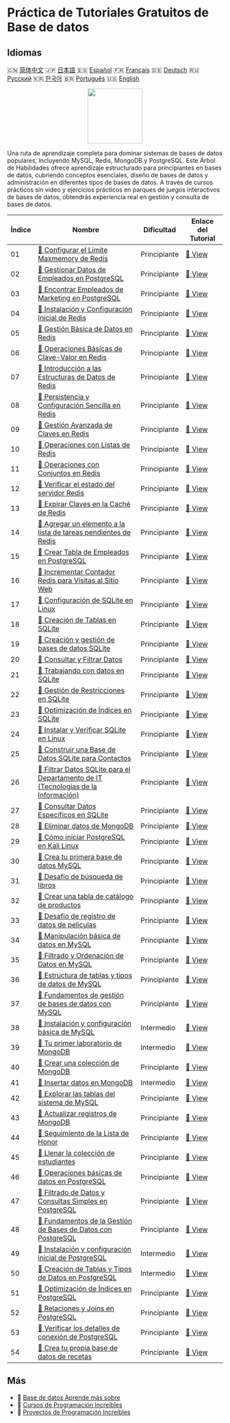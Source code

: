 # Práctica de Tutoriales Gratuitos de Base de datos

## Idiomas

🇨🇳 [简体中文](README_zh.md) 🇯🇵 [日本語](README_ja.md) 🇪🇸 [Español](README_es.md) 🇫🇷 [Français](README_fr.md) 🇩🇪 [Deutsch](README_de.md) 🇷🇺 [Русский](README_ru.md) 🇰🇷 [한국어](README_ko.md) 🇧🇷 [Português](README_pt.md) 🇺🇸 [English](README.md) 

<div align="center">
<img width="128px" src="https://file.labex.io/path/S2s0kYPxCISr.png">
</div>

Una ruta de aprendizaje completa para dominar sistemas de bases de datos populares, incluyendo MySQL, Redis, MongoDB y PostgreSQL. Este Árbol de Habilidades ofrece aprendizaje estructurado para principiantes en bases de datos, cubriendo conceptos esenciales, diseño de bases de datos y administración en diferentes tipos de bases de datos. A través de cursos prácticos sin video y ejercicios prácticos en parques de juegos interactivos de bases de datos, obtendrás experiencia real en gestión y consulta de bases de datos.

|   Índice | Nombre                                                                                                                                                                 | Dificultad   | Enlace del Tutorial                                                                                        |
|----------|------------------------------------------------------------------------------------------------------------------------------------------------------------------------|--------------|------------------------------------------------------------------------------------------------------------|
|       01 | [📖 Configurar el Límite Maxmemory de Redis](https://labex.io/es/tutorials/redis-configure-redis-maxmemory-limit-552162)                                               | Principiante | [🔗 View](https://labex.io/es/tutorials/redis-configure-redis-maxmemory-limit-552162)                      |
|       02 | [📖 Gestionar Datos de Empleados en PostgreSQL](https://labex.io/es/tutorials/postgresql-manage-employee-data-in-postgresql-551130)                                    | Principiante | [🔗 View](https://labex.io/es/tutorials/postgresql-manage-employee-data-in-postgresql-551130)              |
|       03 | [📖 Encontrar Empleados de Marketing en PostgreSQL](https://labex.io/es/tutorials/postgresql-find-marketing-employees-in-postgresql-551146)                            | Principiante | [🔗 View](https://labex.io/es/tutorials/postgresql-find-marketing-employees-in-postgresql-551146)          |
|       04 | [📖 Instalación y Configuración Inicial de Redis](https://labex.io/es/tutorials/redis-installation-and-initial-setup-of-redis-552075)                                  | Principiante | [🔗 View](https://labex.io/es/tutorials/redis-installation-and-initial-setup-of-redis-552075)              |
|       05 | [📖 Gestión Básica de Datos en Redis](https://labex.io/es/tutorials/redis-basic-data-management-in-redis-552076)                                                       | Principiante | [🔗 View](https://labex.io/es/tutorials/redis-basic-data-management-in-redis-552076)                       |
|       06 | [📖 Operaciones Básicas de Clave-Valor en Redis](https://labex.io/es/tutorials/redis-basic-key-value-operations-in-redis-552077)                                       | Principiante | [🔗 View](https://labex.io/es/tutorials/redis-basic-key-value-operations-in-redis-552077)                  |
|       07 | [📖 Introducción a las Estructuras de Datos de Redis](https://labex.io/es/tutorials/redis-introduction-to-redis-data-structures-552078)                                | Principiante | [🔗 View](https://labex.io/es/tutorials/redis-introduction-to-redis-data-structures-552078)                |
|       08 | [📖 Persistencia y Configuración Sencilla en Redis](https://labex.io/es/tutorials/redis-persistence-and-simple-configuration-in-redis-552079)                          | Principiante | [🔗 View](https://labex.io/es/tutorials/redis-persistence-and-simple-configuration-in-redis-552079)        |
|       09 | [📖 Gestión Avanzada de Claves en Redis](https://labex.io/es/tutorials/redis-redis-advanced-key-management-552094)                                                     | Principiante | [🔗 View](https://labex.io/es/tutorials/redis-redis-advanced-key-management-552094)                        |
|       10 | [📖 Operaciones con Listas de Redis](https://labex.io/es/tutorials/redis-redis-list-operations-552098)                                                                 | Principiante | [🔗 View](https://labex.io/es/tutorials/redis-redis-list-operations-552098)                                |
|       11 | [📖 Operaciones con Conjuntos en Redis](https://labex.io/es/tutorials/redis-redis-set-operations-552104)                                                               | Principiante | [🔗 View](https://labex.io/es/tutorials/redis-redis-set-operations-552104)                                 |
|       12 | [📖 Verificar el estado del servidor Redis](https://labex.io/es/tutorials/redis-verify-redis-server-status-552152)                                                     | Principiante | [🔗 View](https://labex.io/es/tutorials/redis-verify-redis-server-status-552152)                           |
|       13 | [📖 Expirar Claves en la Caché de Redis](https://labex.io/es/tutorials/redis-expire-keys-in-redis-cache-552156)                                                        | Principiante | [🔗 View](https://labex.io/es/tutorials/redis-expire-keys-in-redis-cache-552156)                           |
|       14 | [📖 Agregar un elemento a la lista de tareas pendientes de Redis](https://labex.io/es/tutorials/redis-add-item-to-redis-to-do-list-552161)                             | Principiante | [🔗 View](https://labex.io/es/tutorials/redis-add-item-to-redis-to-do-list-552161)                         |
|       15 | [📖 Crear Tabla de Empleados en PostgreSQL](https://labex.io/es/tutorials/postgresql-create-employee-table-in-postgresql-551115)                                       | Principiante | [🔗 View](https://labex.io/es/tutorials/postgresql-create-employee-table-in-postgresql-551115)             |
|       16 | [📖 Incrementar Contador Redis para Visitas al Sitio Web](https://labex.io/es/tutorials/redis-increment-redis-counter-for-website-visits-552163)                       | Principiante | [🔗 View](https://labex.io/es/tutorials/redis-increment-redis-counter-for-website-visits-552163)           |
|       17 | [📖 Configuración de SQLite en Linux](https://labex.io/es/tutorials/sqlite-setting-up-sqlite-in-linux-552335)                                                          | Principiante | [🔗 View](https://labex.io/es/tutorials/sqlite-setting-up-sqlite-in-linux-552335)                          |
|       18 | [📖 Creación de Tablas en SQLite](https://labex.io/es/tutorials/sqlite-building-tables-in-sqlite-552336)                                                               | Principiante | [🔗 View](https://labex.io/es/tutorials/sqlite-building-tables-in-sqlite-552336)                           |
|       19 | [📖 Creación y gestión de bases de datos SQLite](https://labex.io/es/tutorials/sqlite-creating-and-managing-sqlite-databases-552337)                                   | Principiante | [🔗 View](https://labex.io/es/tutorials/sqlite-creating-and-managing-sqlite-databases-552337)              |
|       20 | [📖 Consultar y Filtrar Datos](https://labex.io/es/tutorials/sqlite-querying-and-filtering-data-552338)                                                                | Principiante | [🔗 View](https://labex.io/es/tutorials/sqlite-querying-and-filtering-data-552338)                         |
|       21 | [📖 Trabajando con datos en SQLite](https://labex.io/es/tutorials/sqlite-working-with-data-in-sqlite-552340)                                                           | Principiante | [🔗 View](https://labex.io/es/tutorials/sqlite-working-with-data-in-sqlite-552340)                         |
|       22 | [📖 Gestión de Restricciones en SQLite](https://labex.io/es/tutorials/sqlite-sqlite-constraint-management-552545)                                                      | Principiante | [🔗 View](https://labex.io/es/tutorials/sqlite-sqlite-constraint-management-552545)                        |
|       23 | [📖 Optimización de Índices en SQLite](https://labex.io/es/tutorials/sqlite-sqlite-index-optimization-552552)                                                          | Principiante | [🔗 View](https://labex.io/es/tutorials/sqlite-sqlite-index-optimization-552552)                           |
|       24 | [📖 Instalar y Verificar SQLite en Linux](https://labex.io/es/tutorials/sqlite-install-and-verify-sqlite-on-linux-552579)                                              | Principiante | [🔗 View](https://labex.io/es/tutorials/sqlite-install-and-verify-sqlite-on-linux-552579)                  |
|       25 | [📖 Construir una Base de Datos SQLite para Contactos](https://labex.io/es/tutorials/sqlite-build-sqlite-database-for-contacts-552582)                                 | Principiante | [🔗 View](https://labex.io/es/tutorials/sqlite-build-sqlite-database-for-contacts-552582)                  |
|       26 | [📖 Filtrar Datos SQLite para el Departamento de IT (Tecnologías de la Información)](https://labex.io/es/tutorials/sqlite-filter-sqlite-data-for-it-department-552585) | Principiante | [🔗 View](https://labex.io/es/tutorials/sqlite-filter-sqlite-data-for-it-department-552585)                |
|       27 | [📖 Consultar Datos Específicos en SQLite](https://labex.io/es/tutorials/sqlite-query-specific-data-in-sqlite-552586)                                                  | Principiante | [🔗 View](https://labex.io/es/tutorials/sqlite-query-specific-data-in-sqlite-552586)                       |
|       28 | [📖 Eliminar datos de MongoDB](https://labex.io/es/tutorials/mongodb-delete-mongodb-data-420822)                                                                       | Principiante | [🔗 View](https://labex.io/es/tutorials/mongodb-delete-mongodb-data-420822)                                |
|       29 | [📖 Cómo iniciar PostgreSQL en Kali Linux](https://labex.io/es/tutorials/kali-how-to-start-postgresql-in-kali-linux-417476)                                            | Principiante | [🔗 View](https://labex.io/es/tutorials/kali-how-to-start-postgresql-in-kali-linux-417476)                 |
|       30 | [📖 Crea tu primera base de datos MySQL](https://labex.io/es/tutorials/mysql-create-your-first-mysql-database-418265)                                                  | Principiante | [🔗 View](https://labex.io/es/tutorials/mysql-create-your-first-mysql-database-418265)                     |
|       31 | [📖 Desafío de búsqueda de libros](https://labex.io/es/tutorials/mysql-book-search-challenge-418297)                                                                   | Principiante | [🔗 View](https://labex.io/es/tutorials/mysql-book-search-challenge-418297)                                |
|       32 | [📖 Crear una tabla de catálogo de productos](https://labex.io/es/tutorials/mysql-create-a-product-catalog-table-418298)                                               | Principiante | [🔗 View](https://labex.io/es/tutorials/mysql-create-a-product-catalog-table-418298)                       |
|       33 | [📖 Desafío de registro de datos de películas](https://labex.io/es/tutorials/mysql-record-movie-data-challenge-418302)                                                 | Principiante | [🔗 View](https://labex.io/es/tutorials/mysql-record-movie-data-challenge-418302)                          |
|       34 | [📖 Manipulación básica de datos en MySQL](https://labex.io/es/tutorials/sql-mysql-basic-data-manipulation-418303)                                                     | Principiante | [🔗 View](https://labex.io/es/tutorials/sql-mysql-basic-data-manipulation-418303)                          |
|       35 | [📖 Filtrado y Ordenación de Datos en MySQL](https://labex.io/es/tutorials/mysql-mysql-data-filtering-and-sorting-418305)                                              | Principiante | [🔗 View](https://labex.io/es/tutorials/mysql-mysql-data-filtering-and-sorting-418305)                     |
|       36 | [📖 Estructura de tablas y tipos de datos de MySQL](https://labex.io/es/tutorials/mysql-mysql-table-structure-and-data-types-418307)                                   | Principiante | [🔗 View](https://labex.io/es/tutorials/mysql-mysql-table-structure-and-data-types-418307)                 |
|       37 | [📖 Fundamentos de gestión de bases de datos con MySQL](https://labex.io/es/tutorials/mysql-database-management-fundamentals-with-mysql-418414)                        | Principiante | [🔗 View](https://labex.io/es/tutorials/mysql-database-management-fundamentals-with-mysql-418414)          |
|       38 | [📖 Instalación y configuración básica de MySQL](https://labex.io/es/tutorials/mysql-installation-and-basic-configuration-of-mysql-418415)                             | Intermedio   | [🔗 View](https://labex.io/es/tutorials/mysql-installation-and-basic-configuration-of-mysql-418415)        |
|       39 | [📖 Tu primer laboratorio de MongoDB](https://labex.io/es/tutorials/mongodb-your-first-mongodb-lab-420660)                                                             | Intermedio   | [🔗 View](https://labex.io/es/tutorials/mongodb-your-first-mongodb-lab-420660)                             |
|       40 | [📖 Crear una colección de MongoDB](https://labex.io/es/tutorials/mongodb-create-mongodb-collection-420695)                                                            | Principiante | [🔗 View](https://labex.io/es/tutorials/mongodb-create-mongodb-collection-420695)                          |
|       41 | [📖 Insertar datos en MongoDB](https://labex.io/es/tutorials/mongodb-insert-data-in-mongodb-420696)                                                                    | Intermedio   | [🔗 View](https://labex.io/es/tutorials/mongodb-insert-data-in-mongodb-420696)                             |
|       42 | [📖 Explorar las tablas del sistema de MySQL](https://labex.io/es/tutorials/mysql-explore-mysql-system-tables-391702)                                                  | Principiante | [🔗 View](https://labex.io/es/tutorials/mysql-explore-mysql-system-tables-391702)                          |
|       43 | [📖 Actualizar registros de MongoDB](https://labex.io/es/tutorials/mongodb-update-mongodb-records-420823)                                                              | Principiante | [🔗 View](https://labex.io/es/tutorials/mongodb-update-mongodb-records-420823)                             |
|       44 | [📖 Seguimiento de la Lista de Honor](https://labex.io/es/tutorials/mongodb-honor-roll-tracker-425476)                                                                 | Principiante | [🔗 View](https://labex.io/es/tutorials/mongodb-honor-roll-tracker-425476)                                 |
|       45 | [📖 Llenar la colección de estudiantes](https://labex.io/es/tutorials/mongodb-populate-the-students-collection-425481)                                                 | Principiante | [🔗 View](https://labex.io/es/tutorials/mongodb-populate-the-students-collection-425481)                   |
|       46 | [📖 Operaciones básicas de datos en PostgreSQL](https://labex.io/es/tutorials/postgresql-basic-data-operations-in-postgresql-550897)                                   | Principiante | [🔗 View](https://labex.io/es/tutorials/postgresql-basic-data-operations-in-postgresql-550897)             |
|       47 | [📖 Filtrado de Datos y Consultas Simples en PostgreSQL](https://labex.io/es/tutorials/postgresql-data-filtering-and-simple-queries-in-postgresql-550898)              | Principiante | [🔗 View](https://labex.io/es/tutorials/postgresql-data-filtering-and-simple-queries-in-postgresql-550898) |
|       48 | [📖 Fundamentos de la Gestión de Bases de Datos con PostgreSQL](https://labex.io/es/tutorials/postgresql-database-management-basics-with-postgresql-550899)            | Principiante | [🔗 View](https://labex.io/es/tutorials/postgresql-database-management-basics-with-postgresql-550899)      |
|       49 | [📖 Instalación y configuración inicial de PostgreSQL](https://labex.io/es/tutorials/postgresql-installation-and-initial-setup-of-postgresql-550900)                   | Intermedio   | [🔗 View](https://labex.io/es/tutorials/postgresql-installation-and-initial-setup-of-postgresql-550900)    |
|       50 | [📖 Creación de Tablas y Tipos de Datos en PostgreSQL](https://labex.io/es/tutorials/postgresql-postgresql-table-creation-and-data-types-550901)                       | Intermedio   | [🔗 View](https://labex.io/es/tutorials/postgresql-postgresql-table-creation-and-data-types-550901)        |
|       51 | [📖 Optimización de Índices en PostgreSQL](https://labex.io/es/tutorials/postgresql-data-filtering-and-simple-queries-in-postgresql-550955)                            | Principiante | [🔗 View](https://labex.io/es/tutorials/postgresql-data-filtering-and-simple-queries-in-postgresql-550955) |
|       52 | [📖 Relaciones y Joins en PostgreSQL](https://labex.io/es/tutorials/postgresql-postgresql-relationships-and-joins-550959)                                              | Principiante | [🔗 View](https://labex.io/es/tutorials/postgresql-postgresql-relationships-and-joins-550959)              |
|       53 | [📖 Verificar los detalles de conexión de PostgreSQL](https://labex.io/es/tutorials/postgresql-verify-postgresql-connection-details-551083)                            | Principiante | [🔗 View](https://labex.io/es/tutorials/postgresql-verify-postgresql-connection-details-551083)            |
|       54 | [📖 Crea tu propia base de datos de recetas](https://labex.io/es/tutorials/postgresql-create-your-own-recipe-database-551100)                                          | Principiante | [🔗 View](https://labex.io/es/tutorials/postgresql-create-your-own-recipe-database-551100)                 |

## Más

- 🔗 [Base de datos Aprende más sobre](https://labex.io/es/skilltrees/database)
- 🔗 [Cursos de Programación Increíbles](https://github.com/labex-labs/awesome-programming-courses)
- 🔗 [Proyectos de Programación Increíbles](https://github.com/labex-labs/awesome-programming-projects)

